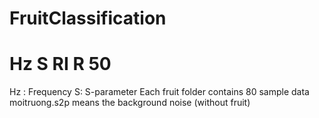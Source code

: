 # FruitClassification
# Hz S RI R 50
Hz : Frequency
S: S-parameter 
Each fruit folder contains 80 sample data
moitruong.s2p means the background noise (without fruit)
